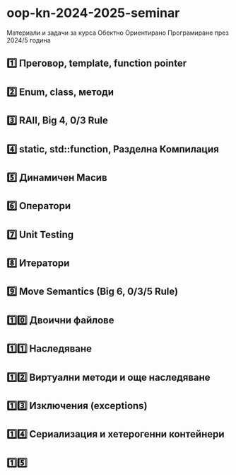 # oop-kn-2024-2025-seminar
Материали и задачи за курса Обектно Ориентирано Програмиране през 2024/5 година

## [1️⃣](week_01/) Преговор, template, function pointer
## [2️⃣](week_02/) Enum, class, методи
## [3️⃣](week_03/) RAII, Big 4, 0/3 Rule
## [4️⃣](week_04/) static, std::function, Разделна Компилация
## [5️⃣](week_05/) Динамичен Mасив
## [6️⃣](week_06/) Oператори
## [7️⃣](week_07/) Unit Testing
## [8️⃣](week_08/) Итератори
## [9️⃣](week_09/) Move Semantics (Big 6, 0/3/5 Rule)
## [1️⃣0️⃣](week_10/) Двоични файлове
## [1️⃣1️⃣](week_11/) Наследяване
## [1️⃣2️⃣](week_12/) Виртуални методи и още наследяване
## [1️⃣3️⃣](week_13/) Изключения (exceptions)
## [1️⃣4️⃣](week_14/) Сериализация и хетерогенни контейнери
## [1️⃣5️⃣](week_15/)
